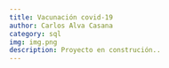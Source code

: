 ```yaml
---
title: Vacunación covid-19
author: Carlos Alva Casana
category: sql
img: img.png
description: Proyecto en construción..
---
```

